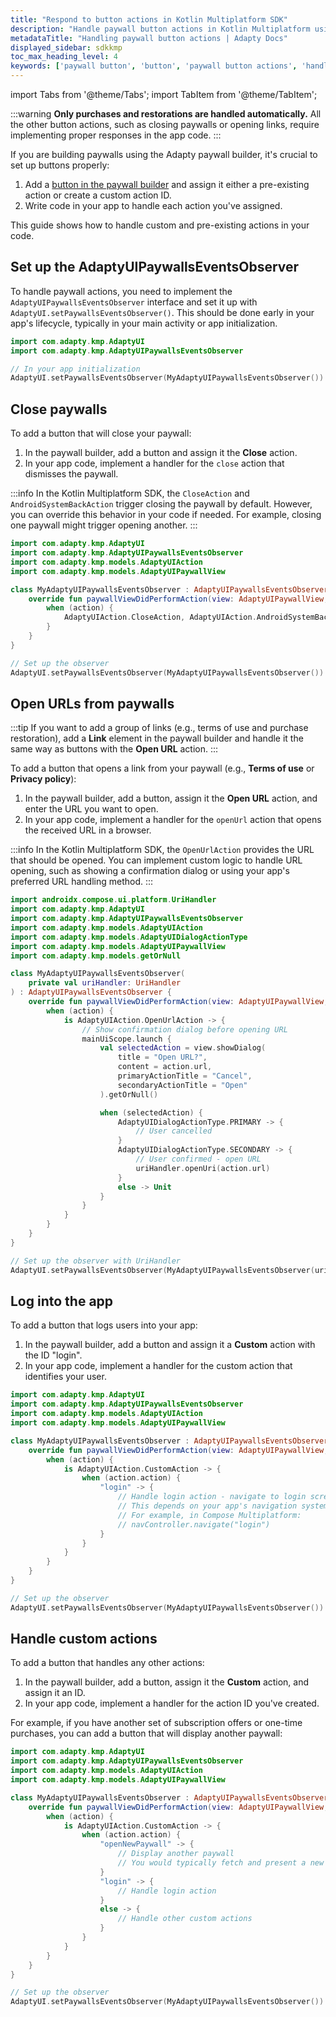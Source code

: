 ```yaml
---
title: "Respond to button actions in Kotlin Multiplatform SDK"
description: "Handle paywall button actions in Kotlin Multiplatform using Adapty for better app monetization."
metadataTitle: "Handling paywall button actions | Adapty Docs"
displayed_sidebar: sdkkmp
toc_max_heading_level: 4
keywords: ['paywall button', 'button', 'paywall button actions', 'handle actions']
---
```

import Tabs from '@theme/Tabs';
import TabItem from '@theme/TabItem';

:::warning
**Only purchases and restorations are handled automatically.** All the other button actions, such as closing paywalls or opening links, require implementing proper responses in the app code.
:::

If you are building paywalls using the Adapty paywall builder, it's crucial to set up buttons properly:

1. Add a [button in the paywall builder](paywall-buttons.md) and assign it either a pre-existing action or create a custom action ID.
2. Write code in your app to handle each action you've assigned.

This guide shows how to handle custom and pre-existing actions in your code.

## Set up the AdaptyUIPaywallsEventsObserver

To handle paywall actions, you need to implement the `AdaptyUIPaywallsEventsObserver` interface and set it up with `AdaptyUI.setPaywallsEventsObserver()`. This should be done early in your app's lifecycle, typically in your main activity or app initialization.

```kotlin
import com.adapty.kmp.AdaptyUI
import com.adapty.kmp.AdaptyUIPaywallsEventsObserver

// In your app initialization
AdaptyUI.setPaywallsEventsObserver(MyAdaptyUIPaywallsEventsObserver())
```

## Close paywalls

To add a button that will close your paywall:

1. In the paywall builder, add a button and assign it the **Close** action.
2. In your app code, implement a handler for the `close` action that dismisses the paywall.

:::info
In the Kotlin Multiplatform SDK, the `CloseAction` and `AndroidSystemBackAction` trigger closing the paywall by default. However, you can override this behavior in your code if needed. For example, closing one paywall might trigger opening another.
:::


```kotlin
import com.adapty.kmp.AdaptyUI
import com.adapty.kmp.AdaptyUIPaywallsEventsObserver
import com.adapty.kmp.models.AdaptyUIAction
import com.adapty.kmp.models.AdaptyUIPaywallView

class MyAdaptyUIPaywallsEventsObserver : AdaptyUIPaywallsEventsObserver {
    override fun paywallViewDidPerformAction(view: AdaptyUIPaywallView, action: AdaptyUIAction) {
        when (action) {
            AdaptyUIAction.CloseAction, AdaptyUIAction.AndroidSystemBackAction -> view.dismiss()
        }
    }
}

// Set up the observer
AdaptyUI.setPaywallsEventsObserver(MyAdaptyUIPaywallsEventsObserver())
```

## Open URLs from paywalls

:::tip
If you want to add a group of links (e.g., terms of use and purchase restoration), add a **Link** element in the paywall builder and handle it the same way as buttons with the **Open URL** action.
:::

To add a button that opens a link from your paywall (e.g., **Terms of use** or **Privacy policy**):

1. In the paywall builder, add a button, assign it the **Open URL** action, and enter the URL you want to open.
2. In your app code, implement a handler for the `openUrl` action that opens the received URL in a browser.

:::info
In the Kotlin Multiplatform SDK, the `OpenUrlAction` provides the URL that should be opened. You can implement custom logic to handle URL opening, such as showing a confirmation dialog or using your app's preferred URL handling method.
:::


```kotlin
import androidx.compose.ui.platform.UriHandler
import com.adapty.kmp.AdaptyUI
import com.adapty.kmp.AdaptyUIPaywallsEventsObserver
import com.adapty.kmp.models.AdaptyUIAction
import com.adapty.kmp.models.AdaptyUIDialogActionType
import com.adapty.kmp.models.AdaptyUIPaywallView
import com.adapty.kmp.models.getOrNull

class MyAdaptyUIPaywallsEventsObserver(
    private val uriHandler: UriHandler
) : AdaptyUIPaywallsEventsObserver {
    override fun paywallViewDidPerformAction(view: AdaptyUIPaywallView, action: AdaptyUIAction) {
        when (action) {
            is AdaptyUIAction.OpenUrlAction -> {
                // Show confirmation dialog before opening URL
                mainUiScope.launch {
                    val selectedAction = view.showDialog(
                        title = "Open URL?",
                        content = action.url,
                        primaryActionTitle = "Cancel",
                        secondaryActionTitle = "Open"
                    ).getOrNull()

                    when (selectedAction) {
                        AdaptyUIDialogActionType.PRIMARY -> {
                            // User cancelled
                        }
                        AdaptyUIDialogActionType.SECONDARY -> {
                            // User confirmed - open URL
                            uriHandler.openUri(action.url)
                        }
                        else -> Unit
                    }
                }
            }
        }
    }
}

// Set up the observer with UriHandler
AdaptyUI.setPaywallsEventsObserver(MyAdaptyUIPaywallsEventsObserver(uriHandler))
```

## Log into the app

To add a button that logs users into your app:

1. In the paywall builder, add a button and assign it a **Custom** action with the ID "login".
2. In your app code, implement a handler for the custom action that identifies your user.

```kotlin
import com.adapty.kmp.AdaptyUI
import com.adapty.kmp.AdaptyUIPaywallsEventsObserver
import com.adapty.kmp.models.AdaptyUIAction
import com.adapty.kmp.models.AdaptyUIPaywallView

class MyAdaptyUIPaywallsEventsObserver : AdaptyUIPaywallsEventsObserver {
    override fun paywallViewDidPerformAction(view: AdaptyUIPaywallView, action: AdaptyUIAction) {
        when (action) {
            is AdaptyUIAction.CustomAction -> {
                when (action.action) {
                    "login" -> {
                        // Handle login action - navigate to login screen
                        // This depends on your app's navigation system
                        // For example, in Compose Multiplatform:
                        // navController.navigate("login")
                    }
                }
            }
        }
    }
}

// Set up the observer
AdaptyUI.setPaywallsEventsObserver(MyAdaptyUIPaywallsEventsObserver())
```

## Handle custom actions

To add a button that handles any other actions:

1. In the paywall builder, add a button, assign it the **Custom** action, and assign it an ID.
2. In your app code, implement a handler for the action ID you've created.

For example, if you have another set of subscription offers or one-time purchases, you can add a button that will display another paywall:

```kotlin
import com.adapty.kmp.AdaptyUI
import com.adapty.kmp.AdaptyUIPaywallsEventsObserver
import com.adapty.kmp.models.AdaptyUIAction
import com.adapty.kmp.models.AdaptyUIPaywallView

class MyAdaptyUIPaywallsEventsObserver : AdaptyUIPaywallsEventsObserver {
    override fun paywallViewDidPerformAction(view: AdaptyUIPaywallView, action: AdaptyUIAction) {
        when (action) {
            is AdaptyUIAction.CustomAction -> {
                when (action.action) {
                    "openNewPaywall" -> {
                        // Display another paywall
                        // You would typically fetch and present a new paywall here
                    }
                    "login" -> {
                        // Handle login action
                    }
                    else -> {
                        // Handle other custom actions
                    }
                }
            }
        }
    }
}

// Set up the observer
AdaptyUI.setPaywallsEventsObserver(MyAdaptyUIPaywallsEventsObserver())
```
